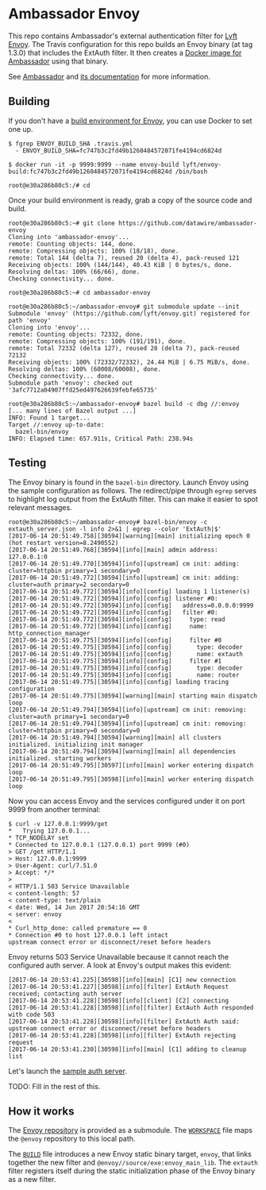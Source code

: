 # Ambassador Envoy

This repo contains Ambassador's external authentication filter for [Lyft Envoy][en]. The Travis configuration for this repo builds an Envoy binary (at tag 1.3.0) that includes the ExtAuth filter. It then creates a [Docker image for Ambassador][ad] using that binary.

[en]: https://lyft.github.io/envoy/
[ad]: https://hub.docker.com/r/datawire/ambassador-envoy/tags/

See [Ambassador][ag] and [its documentation][aw] for more information.

[ag]: https://github.com/datawire/ambassador
[aw]: http://www.getambassador.io/

## Building

If you don't have a [build environment for Envoy][be], you can use Docker to set one up.

[be]: https://github.com/lyft/envoy/blob/master/bazel/README.md

    $ fgrep ENVOY_BUILD_SHA .travis.yml
      - ENVOY_BUILD_SHA=fc747b3c2fd49b1260484572071fe4194cd6824d

    $ docker run -it -p 9999:9999 --name envoy-build lyft/envoy-build:fc747b3c2fd49b1260484572071fe4194cd6824d /bin/bash

    root@e30a286b80c5:/# cd

Once your build environment is ready, grab a copy of the source code and build.

    root@e30a286b80c5:~# git clone https://github.com/datawire/ambassador-envoy
    Cloning into 'ambassador-envoy'...
    remote: Counting objects: 144, done.
    remote: Compressing objects: 100% (18/18), done.
    remote: Total 144 (delta 7), reused 20 (delta 4), pack-reused 121
    Receiving objects: 100% (144/144), 40.43 KiB | 0 bytes/s, done.
    Resolving deltas: 100% (66/66), done.
    Checking connectivity... done.

    root@e30a286b80c5:~# cd ambassador-envoy

    root@e30a286b80c5:~/ambassador-envoy# git submodule update --init
    Submodule 'envoy' (https://github.com/lyft/envoy.git) registered for path 'envoy'
    Cloning into 'envoy'...
    remote: Counting objects: 72332, done.
    remote: Compressing objects: 100% (191/191), done.
    remote: Total 72332 (delta 127), reused 28 (delta 7), pack-reused 72132
    Receiving objects: 100% (72332/72332), 24.44 MiB | 6.75 MiB/s, done.
    Resolving deltas: 100% (60008/60008), done.
    Checking connectivity... done.
    Submodule path 'envoy': checked out '3afc7712a04907ffd25ed497626639febfe65735'

    root@e30a286b80c5:~/ambassador-envoy# bazel build -c dbg //:envoy
    [... many lines of Bazel output ...]
    INFO: Found 1 target...
    Target //:envoy up-to-date:
      bazel-bin/envoy
    INFO: Elapsed time: 657.911s, Critical Path: 238.94s


## Testing

The Envoy binary is found in the `bazel-bin` directory. Launch Envoy using the sample configuration as follows. The redirect/pipe through `egrep` serves to highlight log output from the ExtAuth filter. This can make it easier to spot relevant messages.

    root@e30a286b80c5:~/ambassador-envoy# bazel-bin/envoy -c extauth_server.json -l info 2>&1 | egrep --color 'ExtAuth|$'
    [2017-06-14 20:51:49.758][30594][warning][main] initializing epoch 0 (hot restart version=8.2490552)
    [2017-06-14 20:51:49.768][30594][info][main] admin address: 127.0.0.1:0
    [2017-06-14 20:51:49.770][30594][info][upstream] cm init: adding: cluster=httpbin primary=1 secondary=0
    [2017-06-14 20:51:49.772][30594][info][upstream] cm init: adding: cluster=auth primary=2 secondary=0
    [2017-06-14 20:51:49.772][30594][info][config] loading 1 listener(s)
    [2017-06-14 20:51:49.772][30594][info][config] listener #0:
    [2017-06-14 20:51:49.772][30594][info][config]   address=0.0.0.0:9999
    [2017-06-14 20:51:49.772][30594][info][config]   filter #0:
    [2017-06-14 20:51:49.772][30594][info][config]     type: read
    [2017-06-14 20:51:49.772][30594][info][config]     name: http_connection_manager
    [2017-06-14 20:51:49.775][30594][info][config]     filter #0
    [2017-06-14 20:51:49.775][30594][info][config]       type: decoder
    [2017-06-14 20:51:49.775][30594][info][config]       name: extauth
    [2017-06-14 20:51:49.775][30594][info][config]     filter #1
    [2017-06-14 20:51:49.775][30594][info][config]       type: decoder
    [2017-06-14 20:51:49.775][30594][info][config]       name: router
    [2017-06-14 20:51:49.775][30594][info][config] loading tracing configuration
    [2017-06-14 20:51:49.775][30594][warning][main] starting main dispatch loop
    [2017-06-14 20:51:49.794][30594][info][upstream] cm init: removing: cluster=auth primary=1 secondary=0
    [2017-06-14 20:51:49.794][30594][info][upstream] cm init: removing: cluster=httpbin primary=0 secondary=0
    [2017-06-14 20:51:49.794][30594][warning][main] all clusters initialized. initializing init manager
    [2017-06-14 20:51:49.794][30594][warning][main] all dependencies initialized. starting workers
    [2017-06-14 20:51:49.795][30597][info][main] worker entering dispatch loop
    [2017-06-14 20:51:49.795][30598][info][main] worker entering dispatch loop

Now you can access Envoy and the services configured under it on port 9999 from another terminal:

    $ curl -v 127.0.0.1:9999/get
    *   Trying 127.0.0.1...
    * TCP_NODELAY set
    * Connected to 127.0.0.1 (127.0.0.1) port 9999 (#0)
    > GET /get HTTP/1.1
    > Host: 127.0.0.1:9999
    > User-Agent: curl/7.51.0
    > Accept: */*
    >
    < HTTP/1.1 503 Service Unavailable
    < content-length: 57
    < content-type: text/plain
    < date: Wed, 14 Jun 2017 20:54:16 GMT
    < server: envoy
    <
    * Curl_http_done: called premature == 0
    * Connection #0 to host 127.0.0.1 left intact
    upstream connect error or disconnect/reset before headers

Envoy returns 503 Service Unavailable because it cannot reach the configured auth server. A look at Envoy's output makes this evident:

    [2017-06-14 20:53:41.225][30598][info][main] [C1] new connection
    [2017-06-14 20:53:41.227][30598][info][filter] ExtAuth Request received; contacting auth server
    [2017-06-14 20:53:41.228][30598][info][client] [C2] connecting
    [2017-06-14 20:53:41.228][30598][info][filter] ExtAuth Auth responded with code 503
    [2017-06-14 20:53:41.228][30598][info][filter] ExtAuth Auth said: upstream connect error or disconnect/reset before headers
    [2017-06-14 20:53:41.228][30598][info][filter] ExtAuth rejecting request
    [2017-06-14 20:53:41.230][30598][info][main] [C1] adding to cleanup list

Let's launch the [sample auth server][as].

[as]: https://github.com/datawire/ambassador-auth-service

TODO: Fill in the rest of this.


## How it works

The [Envoy repository](https://github.com/lyft/envoy/) is provided as a submodule.
The [`WORKSPACE`](WORKSPACE) file maps the `@envoy` repository to this local path.

The [`BUILD`](BUILD) file introduces a new Envoy static binary target, `envoy`,
that links together the new filter and `@envoy//source/exe:envoy_main_lib`. The
`extauth` filter registers itself during the static initialization phase of the
Envoy binary as a new filter.
